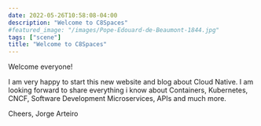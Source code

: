 ```yaml
---
date: 2022-05-26T10:58:08-04:00
description: "Welcome to C8Spaces"
#featured_image: "/images/Pope-Edouard-de-Beaumont-1844.jpg"
tags: ["scene"]
title: "Welcome to C8Spaces"
---
```


Welcome everyone!

I am very happy to start this new website and blog about Cloud Native. I am looking forward to share everything i know about Containers, Kubernetes, CNCF, Software Development Microservices, APIs and much more.

Cheers, Jorge Arteiro